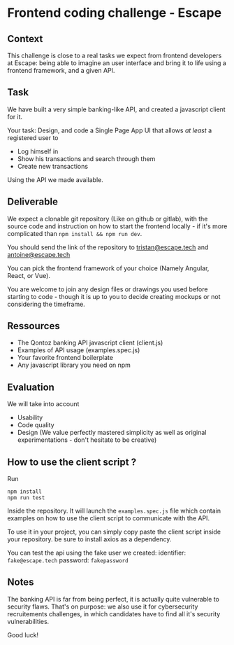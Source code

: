 # Frontend coding challenge - Escape

## Context

This challenge is close to a real tasks we expect from frontend developers at Escape: being able to imagine an user interface and bring it to life using a frontend framework, and a given API.

## Task

We have built a very simple banking-like API, and created a javascript client for it. 

Your task: 
Design, and code a Single Page App UI that allows *at least* a registered user to

* Log himself in
* Show his transactions and search through them
* Create new transactions

Using the API we made available.

## Deliverable

We expect a clonable git repository (Like on github or gitlab), with the source code and instruction on how to start the frontend locally - if it's more complicated than `npm install && npm run dev`. 

You should send the link of the repository to tristan@escape.tech and antoine@escape.tech

You can pick the frontend framework of your choice (Namely Angular, React, or Vue).

You are welcome to join any design files or drawings you used before starting to code - though it is up to you to decide creating mockups or not considering the timeframe.

## Ressources
* The Qontoz banking API javascript client (client.js)
* Examples of API usage (examples.spec.js)
* Your favorite frontend boilerplate
* Any javascript library you need on npm

## Evaluation

We will take into account
* Usability
* Code quality
* Design (We value perfectly mastered simplicity as well as original experimentations - don't hesitate to be creative)

## How to use the client script ?

Run
```bash=
npm install
npm run test
```

Inside the repository. It will launch the `examples.spec.js` file which contain examples on how to use the client script to communicate with the API.

To use it in your project, you can simply copy paste the client script inside your repository. be sure to install axios as a dependency.

You can test the api using the fake user we created:
identifier: `fake@escape.tech`
password: `fakepassword`

## Notes

The banking API is far from being perfect, it is actually quite vulnerable to security flaws. That's on purpose: we also use it for cybersecurity recruitements challenges, in which candidates have to find all it's security vulnerabilities.

Good luck!